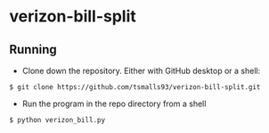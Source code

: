 # verizon-bill-split

## Running

* Clone down the repository. Either with GitHub desktop or a shell:

```shell
$ git clone https://github.com/tsmalls93/verizon-bill-split.git
```

* Run the program in the repo directory from a shell

```shell
$ python verizon_bill.py
```
